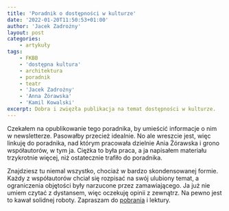 ```yaml
---
title: 'Poradnik o dostępności w kulturze'
date: '2022-01-20T11:50:53+01:00'
author: 'Jacek Zadrożny'
layout: post
categories:
    - artykuły
tags:
    - FKBB
    - 'dostępna kultura'
    - architektura
    - poradnik
    - teatr
    - 'Jacek Zadrożny'
    - 'Anna Żórawska'
    - 'Kamil Kowalski'
excerpt: Dobra i zwięzła publikacja na temat dostępności w kulturze.
---
```


Czekałem na opublikowanie tego poradnika, by umieścić informacje o nim w newsletterze. Pasowałby przecież idealnie. No ale wreszcie jest, więc linkuję do poradnika, nad którym pracowała dzielnie Ania Żórawska i grono współautorów, w tym ja. Ciężka to była praca, a ja napisałem materiału trzykrotnie więcej, niż ostatecznie trafiło do poradnika.

Znajdziesz tu niemal wszystko, chociaż w bardzo skondensowanej formie. Każdy z współautorów chciał się rozpisać na swój ulubiony temat, a ograniczenia objętości były narzucone przez zamawiającego. Ja już nie umiem czytać z dystansem, więc oczekuję opinii z zewnątrz. Na pewno jest to kawał solidnej roboty. Zapraszam do [pobrania](https://www.gov.pl/web/fundusze-regiony/dostepnosc-plus--poradnik-dla-kultury) i lektury.